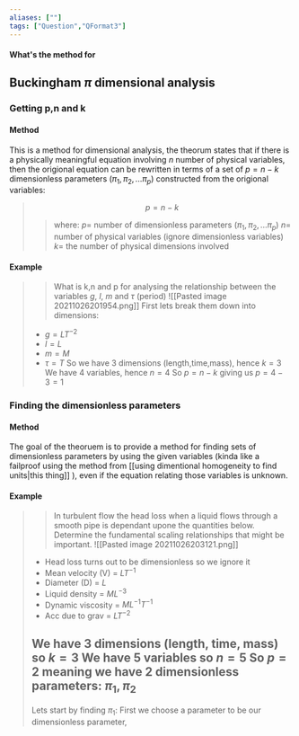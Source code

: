 ```yaml
---
aliases: [""]
tags: ["Question","QFormat3"]
---
```


#### What's the method for
## Buckingham $\pi$ dimensional analysis
### Getting p,n and k
#### Method
This is a method for dimensional analysis, the theorum states that if there is a physically meaningful equation involving $n$ number of physical variables, then the origional equation can be rewritten in terms of a set of $p=n-k$ dimensionless parameters ($\pi_1,\pi_2,...\pi_p$) constructed from the origional variables:

> $$ p = n-k $$ 
>> where:
>> $p=$ number of dimensionless parameters ($\pi_1,\pi_2,...\pi_p$)
>> $n=$ number of physical variables (ignore dimensionless variables)
>> $k=$ the number of physical dimensions involved 

#### Example

>> What is k,n and p for analysing the relationship between the variables $g$, $l$, $m$ and $\tau$ (period)
>> ![[Pasted image 20211026201954.png]]
> First lets break them down into dimensions:
> - $g=LT^{-2}$
> - $l=L$
> - $m=M$
> - $\tau=T$
> So we have 3 dimensions (length,time,mass), hence $k=3$
> We have 4 variables, hence $n=4$
> So $p = n-k$ giving us $p = 4-3 = 1$

### Finding the dimensionless parameters
#### Method
The goal of the theoruem is to provide a method for finding sets of dimensionless parameters by using the given variables (kinda like a failproof  using the method from [[using dimentional homogeneity to find units|this thing]]  ), even if the equation relating those variables is unknown.


#### Example
>> In turbulent flow the head loss when a liquid flows through a smooth pipe is dependant upone the quantities below. Determine the fundamental scaling relationships that might be important.
>> ![[Pasted image 20211026203121.png]]
> - Head loss turns out to be dimensionless so we ignore it
> - Mean velocity (V) = $LT^{-1}$
> - Diameter (D) = $L$
> - Liquid density = $ML^{-3}$
> - Dynamic viscosity = $ML^{-1}T^{-1}$
> - Acc due to grav = $LT^{-2}$
> 
>  We have 3 dimensions (length, time, mass) so $k=3$
>  We have 5 variables so $n=5$
>  So $p=2$ meaning we have 2 dimensionless parameters: $\pi_1,\pi_2$
> --- 
> Lets start by finding $\pi_1$:
> First we choose a parameter to be our dimensionless parameter, 